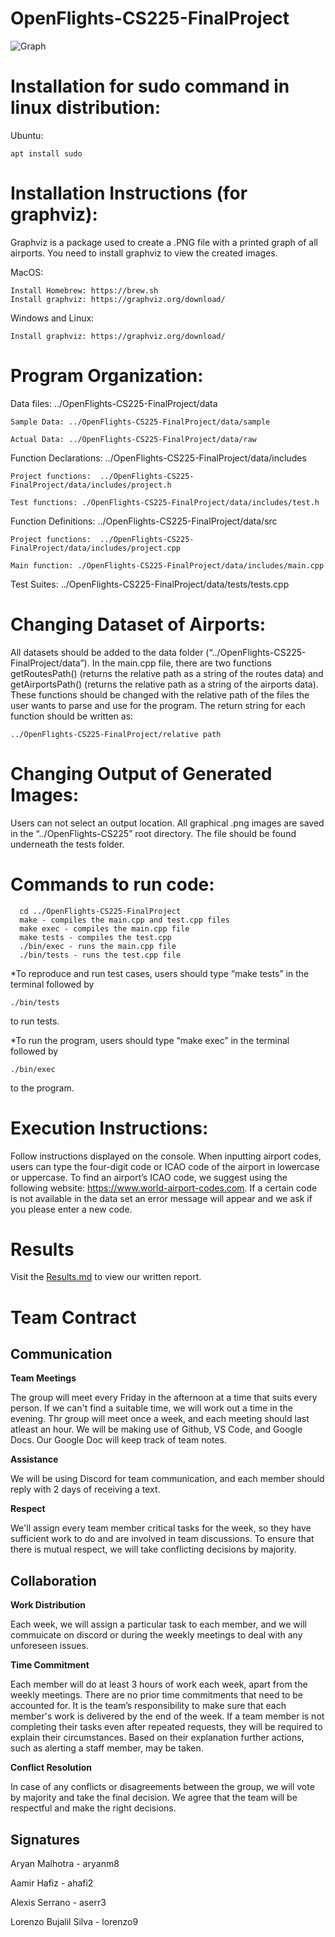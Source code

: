 # OpenFlights-CS225-FinalProject
![Graph](graph.png?raw=true "Full Map")
# Installation for sudo command in linux distribution:

Ubuntu:

	apt install sudo

# Installation Instructions (for graphviz):

Graphviz is a package used to create a .PNG file with a printed graph of all airports. You need to install graphviz to view the created images.

MacOS:

    Install Homebrew: https://brew.sh
    Install graphviz: https://graphviz.org/download/

Windows and Linux: 

    Install graphviz: https://graphviz.org/download/

# Program Organization: 

  Data files: ../OpenFlights-CS225-FinalProject/data
  
    Sample Data: ../OpenFlights-CS225-FinalProject/data/sample
    
    Actual Data: ../OpenFlights-CS225-FinalProject/data/raw

  Function Declarations: ../OpenFlights-CS225-FinalProject/data/includes
  
    Project functions:  ../OpenFlights-CS225-FinalProject/data/includes/project.h
    
    Test functions: ./OpenFlights-CS225-FinalProject/data/includes/test.h

  Function Definitions: ../OpenFlights-CS225-FinalProject/data/src
  
    Project functions:  ../OpenFlights-CS225-FinalProject/data/includes/project.cpp
    
    Main function: ./OpenFlights-CS225-FinalProject/data/includes/main.cpp

  Test Suites: ../OpenFlights-CS225-FinalProject/data/tests/tests.cpp

# Changing Dataset of Airports:

All datasets should be added to the data folder (“../OpenFlights-CS225-FinalProject/data”). In the main.cpp file, there are two functions getRoutesPath() (returns the relative path as a string of the routes data) and getAirportsPath() (returns the relative path as a string of the airports data). These functions should be changed with the relative path of the files the user wants to parse and use for the program. The return string for each function should be written as: 

    ../OpenFlights-CS225-FinalProject/relative path 

# Changing Output of Generated Images:

Users can not select an output location. All graphical .png images are saved in the “../OpenFlights-CS225” root directory. The file should be found underneath the tests folder.

# Commands to run code: 

	  cd ../OpenFlights-CS225-FinalProject
	  make - compiles the main.cpp and test.cpp files
	  make exec - compiles the main.cpp file
	  make tests - compiles the test.cpp
	  ./bin/exec - runs the main.cpp file 
	  ./bin/tests - runs the test.cpp file 

*To reproduce and run test cases, users should type “make tests” in the terminal followed by 

    ./bin/tests
    
to run tests.

*To run the program, users should type “make exec” in the terminal followed by 
    
    ./bin/exec 

to the program.

# Execution Instructions: 

Follow instructions displayed on the console. When inputting airport codes, users can type the four-digit code or ICAO code of the airport in lowercase or uppercase. To find an airport’s ICAO code, we suggest using the following website: https://www.world-airport-codes.com. If a certain code is not available in the data set an error message will appear and we ask if you please enter a new code.

# Results

Visit the [Results.md](results.md) to view our written report.


# Team Contract

## Communication

**Team Meetings**

The group will meet every Friday in the afternoon at a time that suits every person. If we can't find a suitable time, we will work out a time in the evening. Thr group will meet once a week, and each meeting should last atleast an hour. We will be making use of Github, VS Code, and Google Docs. Our Google Doc will keep track of team notes.

**Assistance**

We will be using Discord for team communication, and each member should reply with 2 days of receiving a text.

**Respect**

We'll assign every team member critical tasks for the week, so they have sufficient work to do and are involved in team discussions. To ensure that there is mutual respect, we will take conflicting decisions by majority.

## Collaboration

**Work Distribution**

Each week, we will assign a particular task to each member, and we will commuicate on discord or during the weekly meetings to deal with any unforeseen issues.

**Time Commitment**

Each member will do at least 3 hours of work each week, apart from the weekly meetings. There are no prior time commitments that need to be accounted for. It is the team’s responsibility to make sure that each member's work is delivered by the end of the week. If a team member is not completing their tasks even after repeated requests, they will be required to explain their circumstances. Based on their explanation further actions, such as alerting a staff member, may be taken.

**Conflict Resolution**

In case of any conflicts or disagreements between the group, we will vote by majority and take the final decision. We agree that the team will be respectful and make the right decisions.

## Signatures

Aryan Malhotra - aryanm8

Aamir Hafiz - ahafi2

Alexis Serrano - aserr3

Lorenzo Bujalil Silva - lorenzo9



